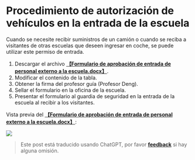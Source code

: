 # Procedimiento de autorización de vehículos en la entrada de la escuela

Cuando se necesite recibir suministros de un camión o cuando se reciba a visitantes de otras escuelas que deseen ingresar en coche, se puede utilizar este permiso de entrada.

1. Descargar el archivo [**【Formulario de aprobación de entrada de personal externo a la escuela.docx】**](https://github.com/linyuxuanlin/File-host/blob/main/docs/校外人员进校审批表.docx).
2. Modificar el contenido de la tabla.
3. Obtener la firma del profesor guía (Profesor Deng).
4. Sellar el formulario en la oficina de la escuela.
5. Presentar el formulario al guardia de seguridad en la entrada de la escuela al recibir a los visitantes.

Vista previa del [**【Formulario de aprobación de entrada de personal externo a la escuela.docx】**](https://github.com/linyuxuanlin/File-host/blob/main/docs/校外人员进校审批表.docx):

![](https://f004.backblazeb2.com/file/wiki-media/img/20210504212412.png)

> Este post está traducido usando ChatGPT, por favor [**feedback**](https://github.com/linyuxuanlin/Wiki_MkDocs/issues/new) si hay alguna omisión.